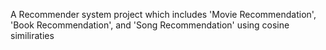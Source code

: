 A Recommender system project which includes 'Movie Recommendation', 'Book Recommendation', and 'Song Recommendation' using cosine similiraties
